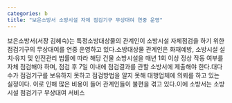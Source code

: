 ```yaml
---
categories: b
title: "보은소방서 소방시설 자체 점검기구 무상대여 연중 운영"
---
```

보은소방서(서장 김혜숙)는 특정소방대상물의 관계인이 소방시설 자체점검을 하기 위한 점검기구의 무상대여를 연중 운영하고 있다.소방대상물 관계인은 화재예방, 소방시설 설치·유지 및 안전관리 법률에 따라 해당 건물 소방시설을 매년 1회 이상 정상 작동 여부를 자체 점검해야 하며, 점검 후 7일 이내에 점검결과를 관할 소방서에 제출해야 한다.대다수가 점검기구를 보유하지 못하고 점검방법을 알지 못해 대행업체에 의뢰를 하고 있는 실정이다. 이로 인해 많은 비용이 들어 관계인들이 불편을 겪고 있다.이에 소방서는 소방시설 점검기구 무상대여 서비스
